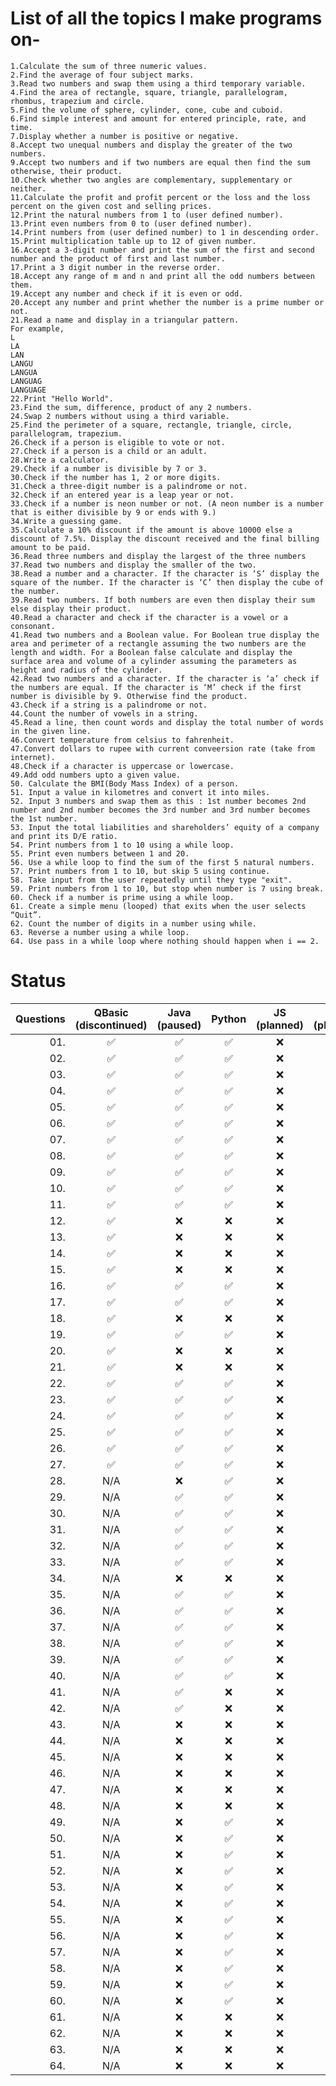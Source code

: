 # List of all the topics I make programs on-

    1.Calculate the sum of three numeric values.  
    2.Find the average of four subject marks.  
    3.Read two numbers and swap them using a third temporary variable.
    4.Find the area of rectangle, square, triangle, parallelogram, rhombus, trapezium and circle.
    5.Find the volume of sphere, cylinder, cone, cube and cuboid.
    6.Find simple interest and amount for entered principle, rate, and time.
    7.Display whether a number is positive or negative.
    8.Accept two unequal numbers and display the greater of the two numbers. 
    9.Accept two numbers and if two numbers are equal then find the sum otherwise, their product.
    10.Check whether two angles are complementary, supplementary or neither.
    11.Calculate the profit and profit percent or the loss and the loss percent on the given cost and selling prices.
    12.Print the natural numbers from 1 to (user defined number).
    13.Print even numbers from 0 to (user defined number).
    14.Print numbers from (user defined number) to 1 in descending order.
    15.Print multiplication table up to 12 of given number.
    16.Accept a 3-digit number and print the sum of the first and second number and the product of first and last number.
    17.Print a 3 digit number in the reverse order.
    18.Accept any range of m and n and print all the odd numbers between them. 
    19.Accept any number and check if it is even or odd.
    20.Accept any number and print whether the number is a prime number or not.
    21.Read a name and display in a triangular pattern.
    For example,
    L
    LA
    LAN
    LANGU
    LANGUA
    LANGUAG
    LANGUAGE
    22.Print "Hello World".
    23.Find the sum, difference, product of any 2 numbers.
    24.Swap 2 numbers without using a third variable.
    25.Find the perimeter of a square, rectangle, triangle, circle, parallelogram, trapezium.
    26.Check if a person is eligible to vote or not.
    27.Check if a person is a child or an adult.
    28.Write a calculator.
    29.Check if a number is divisible by 7 or 3.
    30.Check if the number has 1, 2 or more digits.
    31.Check a three-digit number is a palindrome or not.
    32.Check if an entered year is a leap year or not.
    33.Check if a number is neon number or not. (A neon number is a number that is either divisible by 9 or ends with 9.)
    34.Write a guessing game.
    35.Calculate a 10% discount if the amount is above 10000 else a discount of 7.5%. Display the discount received and the final billing amount to be paid.
    36.Read three numbers and display the largest of the three numbers
    37.Read two numbers and display the smaller of the two.
    38.Read a number and a character. If the character is ‘S’ display the square of the number. If the character is ‘C’ then display the cube of the number.
    39.Read two numbers. If both numbers are even then display their sum else display their product.
    40.Read a character and check if the character is a vowel or a consonant.
    41.Read two numbers and a Boolean value. For Boolean true display the area and perimeter of a rectangle assuming the two numbers are the length and width. For a Boolean false calculate and display the surface area and volume of a cylinder assuming the parameters as height and radius of the cylinder.
    42.Read two numbers and a character. If the character is ‘a’ check if the numbers are equal. If the character is ‘M’ check if the first number is divisible by 9. Otherwise find the product.
    43.Check if a string is a palindrome or not.
    44.Count the number of vowels in a string.
    45.Read a line, then count words and display the total number of words in the given line.
    46.Convert temperature from celsius to fahrenheit.
    47.Convert dollars to rupee with current conveersion rate (take from internet).
    48.Check if a character is uppercase or lowercase.
    49.Add odd numbers upto a given value.
    50. Calculate the BMI(Body Mass Index) of a person.
    51. Input a value in kilometres and convert it into miles.
    52. Input 3 numbers and swap them as this : 1st number becomes 2nd number and 2nd number becomes the 3rd number and 3rd number becomes the 1st number.
    53. Input the total liabilities and shareholders’ equity of a company and print its D/E ratio.
    54. Print numbers from 1 to 10 using a while loop.
    55. Print even numbers between 1 and 20.
    56. Use a while loop to find the sum of the first 5 natural numbers.
    57. Print numbers from 1 to 10, but skip 5 using continue.
    58. Take input from the user repeatedly until they type "exit".
    59. Print numbers from 1 to 10, but stop when number is 7 using break.
    60. Check if a number is prime using a while loop.
    61. Create a simple menu (looped) that exits when the user selects “Quit”.
    62. Count the number of digits in a number using while.
    63. Reverse a number using a while loop.
    64. Use pass in a while loop where nothing should happen when i == 2.


# Status

| Questions | QBasic <br> (discontinued) | Java <br> (paused) | Python | JS <br> (planned) | C <br> (planned) | C++ <br> (planned) | C# <br> (planned) |
|---:|:---:|:---:|:---:|:---:|:---:|:---:|:---:|
|01.| ✅ | ✅ | ✅ | ❌ | ❌ | ❌ | ❌ |
|02.| ✅ | ✅ | ✅ | ❌ | ❌ | ❌ | ❌ |
|03.| ✅ | ✅ | ✅ | ❌ | ❌ | ❌ | ❌ |
|04.| ✅ | ✅ | ✅ | ❌ | ❌ | ❌ | ❌ |
|05.| ✅ | ✅ | ✅ | ❌ | ❌ | ❌ | ❌ |
|06.| ✅ | ✅ | ✅ | ❌ | ❌ | ❌ | ❌ |
|07.| ✅ | ✅ | ✅ | ❌ | ❌ | ❌ | ❌ |
|08.| ✅ | ✅ | ✅ | ❌ | ❌ | ❌ | ❌ |
|09.| ✅ | ✅ | ✅ | ❌ | ❌ | ❌ | ❌ |
|10.| ✅ | ✅ | ✅ | ❌ | ❌ | ❌ | ❌ |
|11.| ✅ | ✅ | ✅ | ❌ | ❌ | ❌ | ❌ |
|12.| ✅ | ❌ | ❌ | ❌ | ❌ | ❌ | ❌ |
|13.| ✅ | ❌ | ❌ | ❌ | ❌ | ❌ | ❌ |
|14.| ✅ | ❌ | ❌ | ❌ | ❌ | ❌ | ❌ |
|15.| ✅ | ❌ | ❌ | ❌ | ❌ | ❌ | ❌ |
|16.| ✅ | ✅ | ✅ | ❌ | ❌ | ❌ | ❌ |
|17.| ✅ | ✅ | ✅ | ❌ | ❌ | ❌ | ❌ |
|18.| ✅ | ❌ | ❌ | ❌ | ❌ | ❌ | ❌ |
|19.| ✅ | ✅ | ✅ | ❌ | ❌ | ❌ | ❌ | 
|20.| ✅ | ❌ | ❌ | ❌ | ❌ | ❌ | ❌ |
|21.| ✅ | ❌ | ❌ | ❌ | ❌ | ❌ | ❌ | 
|22.| ✅ | ✅ | ✅ | ❌ | ✅ | ✅ | ✅ |
|23.| ✅ | ✅ | ✅ | ❌ | ❌ | ❌ | ❌ |
|24.| ✅ | ✅ | ✅ | ❌ | ❌ | ❌ | ❌ |
|25.| ✅ | ✅ | ✅ | ❌ | ❌ | ❌ | ❌ |
|26.| ✅ | ✅ | ✅ | ❌ | ❌ | ❌ | ❌ |
|27.| ✅ | ✅ | ✅ | ❌ | ❌ | ❌ | ❌ |
|28.|N/A| ❌ | ✅ | ❌ | ❌ | ❌ | ❌ |
|29.|N/A| ✅ | ✅ | ❌ | ❌ | ❌ | ❌ |
|30.|N/A| ✅ | ✅ | ❌ | ❌ | ❌ | ❌ |
|31.|N/A| ✅ | ✅ | ❌ | ❌ | ❌ | ❌ |
|32.|N/A| ✅ | ✅ | ❌ | ❌ | ❌ | ❌ |
|33.|N/A| ✅ | ✅ | ❌ | ❌ | ❌ | ❌ |
|34.|N/A| ❌ | ❌ | ❌ | ❌ | ❌ | ❌ |
|35.|N/A| ✅ | ✅ | ❌ | ❌ | ❌ | ❌ |
|36.|N/A| ✅ | ✅ | ❌ | ❌ | ❌ | ❌ |
|37.|N/A| ✅ | ✅ | ❌ | ❌ | ❌ | ❌ |
|38.|N/A| ✅ | ✅ | ❌ | ❌ | ❌ | ❌ |
|39.|N/A| ✅ | ✅ | ❌ | ❌ | ❌ | ❌ |
|40.|N/A| ✅ | ✅ | ❌ | ❌ | ❌ | ❌ |
|41.|N/A| ✅ | ❌ | ❌ | ❌ | ❌ | ❌ |
|42.|N/A| ✅ | ❌ | ❌ | ❌ | ❌ | ❌ |
|43.|N/A| ❌ | ❌ | ❌ | ❌ | ❌ | ❌ |
|44.|N/A| ❌ | ❌ | ❌ | ❌ | ❌ | ❌ |
|45.|N/A| ❌ | ❌ | ❌ | ❌ | ❌ | ❌ |
|46.|N/A| ❌ | ❌ | ❌ | ❌ | ❌ | ❌ |
|47.|N/A| ❌ | ❌ | ❌ | ❌ | ❌ | ❌ |
|48.|N/A| ❌ | ❌ | ❌ | ❌ | ❌ | ❌ |
|49.|N/A| ❌ | ✅ | ❌ | ❌ | ❌ | ❌ |
|50.|N/A| ❌ | ✅ | ❌ | ❌ | ❌ | ❌ |
|51.|N/A| ❌ | ✅ | ❌ | ❌ | ❌ | ❌ |
|52.|N/A| ❌ | ✅ | ❌ | ❌ | ❌ | ❌ |
|53.|N/A| ❌ | ✅ | ❌ | ❌ | ❌ | ❌ |
|54.|N/A| ❌ | ✅ | ❌ | ❌ | ❌ | ❌ |
|55.|N/A| ❌ | ✅ | ❌ | ❌ | ❌ | ❌ |
|56.|N/A| ❌ | ✅ | ❌ | ❌ | ❌ | ❌ |
|57.|N/A| ❌ | ✅ | ❌ | ❌ | ❌ | ❌ |
|58.|N/A| ❌ | ✅ | ❌ | ❌ | ❌ | ❌ |
|59.|N/A| ❌ | ✅ | ❌ | ❌ | ❌ | ❌ |
|60.|N/A| ❌ | ✅ | ❌ | ❌ | ❌ | ❌ |
|61.|N/A| ❌ | ❌ | ❌ | ❌ | ❌ | ❌ |
|62.|N/A| ❌ | ❌ | ❌ | ❌ | ❌ | ❌ |
|63.|N/A| ❌ | ❌ | ❌ | ❌ | ❌ | ❌ |
|64.|N/A| ❌ | ❌ | ❌ | ❌ | ❌ | ❌ |
